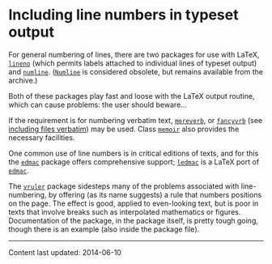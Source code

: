# Including line numbers in typeset output

For general numbering of lines, there are two packages for use with
LaTeX, [`lineno`](https://ctan.org/pkg/lineno) (which permits labels attached to
individual lines of typeset output) and [`numline`](https://ctan.org/pkg/numline).
([`Numline`](https://ctan.org/pkg/Numline) is considered obsolete, but remains available from
the archive.)

Both of these packages play fast and loose with the LaTeX output
routine, which can cause problems: the user should beware&hellip;

If the requirement is for numbering verbatim text, [`moreverb`](https://ctan.org/pkg/moreverb),
or [`fancyvrb`](https://ctan.org/pkg/fancyvrb) (see 
[including files verbatim](./FAQ-verbfile.html)) may be used.
Class [`memoir`](https://ctan.org/pkg/memoir) also provides the necessary facilities.

One common use of line numbers is in critical editions of texts, and
for this the [`edmac`](https://ctan.org/pkg/edmac) package offers comprehensive support;
[`ledmac`](https://ctan.org/pkg/ledmac) is a LaTeX port of [`edmac`](https://ctan.org/pkg/edmac).

The [`vruler`](https://ctan.org/pkg/vruler) package sidesteps many of the problems associated
with line-numbering, by offering (as its name suggests) a rule that
numbers positions on the page.  The effect is good, applied to
even-looking text, but is poor in texts that involve breaks such as
interpolated mathematics or figures.  Documentation of the package, in
the package itself, is pretty tough going, though there is an example
(also inside the package file).


----

Content last updated: 2014-06-10
